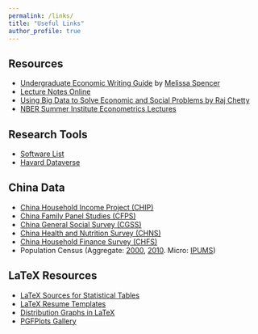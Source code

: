 ```yaml
---
permalink: /links/
title: "Useful Links"
author_profile: true
---
```



## Resources

* [Undergraduate Economic Writing Guide](https://melissakspencer.com/EconWritingGuide.pdf) by [Melissa Spencer](https://melissakspencer.com/)
* [Lecture Notes Online](http://econphd.econwiki.com/notes.htm)
* [Using Big Data to Solve Economic and Social Problems by Raj Chetty](https://opportunityinsights.org/course/)
* [NBER Summer Institute Econometrics Lectures](https://www.nber.org/SI_econometrics_lectures.html)

## Research Tools

* [Software List](/_links/software)
* [Havard Dataverse](https://dataverse.harvard.edu/)

## China Data
- [China Household Income Project (CHIP)](http://www.ciidbnu.org/chip/index.asp?lang=EN)
- [China Family Panel Studies (CFPS)](http://www.isss.pku.edu.cn/cfps/index.htm)
- [China General Social Survey (CGSS)](http://cgss.ruc.edu.cn/)
- [China Health and Nutrition Survey (CHNS)](https://www.cpc.unc.edu/projects/china)
- [China Household Finance Survey (CHFS)](https://chfs.swufe.edu.cn/datas/)
- Population Census (Aggregate: [2000](http://www.stats.gov.cn/tjsj/pcsj/rkpc/5rp/), [2010](http://www.stats.gov.cn/tjsj/pcsj/rkpc/6rp/indexch.htm). Micro: [IPUMS](https://international.ipums.org/international/index.shtml))

## LaTeX Resources

- [LaTeX Sources for Statistical Tables](https://www.york.ac.uk/depts/maths/tables/sources.htm)
- [LaTeX Resume Templates](https://www.rpi.edu/dept/arc/training/latex/resumes/)
- [Distribution Graphs in LaTeX](https://tex.stackexchange.com/questions/43610/plotting-bell-shaped-curve-in-tikz-pgf)
- [PGFPlots Gallery](http://pgfplots.sourceforge.net/gallery.html)
